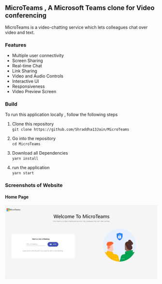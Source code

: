 ## MicroTeams , A Microsoft Teams clone for Video conferencing
MicroTeams is a video-chatting service which lets colleagues chat over video and text.

### Features
- Multiple user connectivity
- Screen Sharing
- Real-time Chat
- Link Sharing
- Video and Audio Controls
- Interactive UI
- Responsiveness
- Video Preview Screen

### Build
To run this application locally , follow the following steps 

1. Clone this repository  
  `git clone https://github.com/Shraddha13Jain/MicroTeams `

2. Go into the repository  
   `cd MicroTeams`

3. Download all Dependencies  
   `yarn install`

4. run the application   
  `yarn start`

### Screenshots of Website
#### Home Page
<img src="/images/home.jpeg"/>